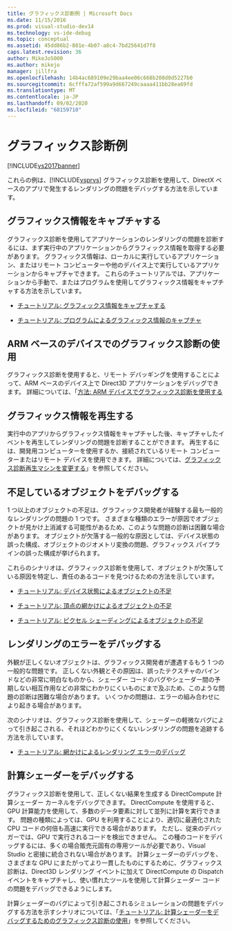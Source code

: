 ```yaml
---
title: グラフィックス診断例 | Microsoft Docs
ms.date: 11/15/2016
ms.prod: visual-studio-dev14
ms.technology: vs-ide-debug
ms.topic: conceptual
ms.assetid: 45dd86b2-801e-4b07-a8c4-7bd25641d7f8
caps.latest.revision: 36
author: MikeJo5000
ms.author: mikejo
manager: jillfra
ms.openlocfilehash: 14b4ac689109e29baa4ee06c668b208d0d5227b0
ms.sourcegitcommit: 6cfffa72af599a9d667249caaaa411bb28ea69fd
ms.translationtype: MT
ms.contentlocale: ja-JP
ms.lasthandoff: 09/02/2020
ms.locfileid: "68159710"
---
```

# <a name="graphics-diagnostics-examples"></a>グラフィックス診断例
[!INCLUDE[vs2017banner](../includes/vs2017banner.md)]

これらの例は、[!INCLUDE[vsprvs](../includes/vsprvs-md.md)] グラフィックス診断を使用して、DirectX ベースのアプリで発生するレンダリングの問題をデバッグする方法を示しています。  
  
## <a name="capturing-graphics-information"></a>グラフィックス情報をキャプチャする  
 グラフィックス診断を使用してアプリケーションのレンダリングの問題を診断するには、まず実行中のアプリケーションからグラフィックス情報を取得する必要があります。 グラフィックス情報は、ローカルに実行しているアプリケーション、またはリモート コンピューターや他のデバイス上で実行しているアプリケーションからキャプチャできます。 これらのチュートリアルでは、アプリケーションから手動で、またはプログラムを使用してグラフィックス情報をキャプチャする方法を示しています。  
  
- [チュートリアル: グラフィックス情報をキャプチャする](../debugger/walkthrough-capturing-graphics-information.md)  
  
- [チュートリアル: プログラムによるグラフィックス情報のキャプチャ](../debugger/walkthrough-capturing-graphics-information-programmatically.md)  
  
## <a name="use-graphics-diagnostics-with-an-arm-based-device"></a>ARM ベースのデバイスでのグラフィックス診断の使用  
 グラフィックス診断を使用すると、リモート デバッギングを使用することによって、ARM ベースのデバイス上で Direct3D アプリケーションをデバッグできます。 詳細については、「[方法: ARM デバイスでグラフィックス診断を使用する](../debugger/how-to-use-graphics-diagnostics-with-an-arm-device.md)  
  
## <a name="playing-back-graphics-information"></a>グラフィックス情報を再生する  
 実行中のアプリからグラフィックス情報をキャプチャした後、キャプチャしたイベントを再生してレンダリングの問題を診断することができます。 再生するには、開発用コンピューターを使用するか、接続されているリモート コンピューターまたはリモート デバイスを使用できます。 詳細については、[グラフィックス診断再生マシンを変更する](../debugger/how-to-change-the-graphics-diagnostics-playback-machine.md)」を参照してください。  
  
## <a name="debugging-missing-objects"></a>不足しているオブジェクトをデバッグする  
 1 つ以上のオブジェクトの不足は、グラフィックス開発者が経験する最も一般的なレンダリングの問題の 1 つです。 さまざまな種類のエラーが原因でオブジェクトが見かけ上消滅する可能性があるため、このような問題の診断は困難な場合があります。 オブジェクトが欠落する一般的な原因としては、デバイス状態の誤った構成、オブジェクトのジオメトリ変換の問題、グラフィックス パイプラインの誤った構成が挙げられます。  
  
 これらのシナリオは、グラフィックス診断を使用して、オブジェクトが欠落している原因を特定し、責任のあるコードを見つけるための方法を示しています。  
  
- [チュートリアル: デバイス状態によるオブジェクトの不足](../debugger/walkthrough-missing-objects-due-to-device-state.md)  
  
- [チュートリアル: 頂点の網かけによるオブジェクトの不足](../debugger/walkthrough-missing-objects-due-to-vertex-shading.md)  
  
- [チュートリアル: ピクセル シェーディングによるオブジェクトの不足](../debugger/walkthrough-missing-objects-due-to-misconfigured-pipeline.md)  
  
## <a name="debugging-rendering-errors"></a>レンダリングのエラーをデバッグする  
 外観が正しくないオブジェクトは、グラフィックス開発者が遭遇するもう 1 つの一般的な問題です。 正しくない外観とその原因は、誤ったテクスチャのバインドなどの非常に明白なものから、シェーダー コードのバグやシェーダー間の予期しない相互作用などの非常にわかりにくいものにまで及ぶため、このような問題の診断は困難な場合があります。 いくつかの問題は、エラーの組み合わせにより起きる場合があります。  
  
 次のシナリオは、グラフィックス診断を使用して、シェーダーの軽微なバグによって引き起こされる、それほどわかりにくくないレンダリングの問題を追跡する方法を示しています。  
  
- [チュートリアル: 網かけによるレンダリング エラーのデバッグ](../debugger/walkthrough-debugging-rendering-errors-due-to-shading.md)  
  
## <a name="debugging-compute-shaders"></a>計算シェーダーをデバッグする  
 グラフィックス診断を使用して、正しくない結果を生成する DirectCompute 計算シェーダー カーネルをデバッグできます。 DirectCompute を使用すると、GPU 計算能力を使用して、多数のデータ要素に対して並列に計算を実行できます。 問題の種類によっては、GPU を利用することにより、適切に最適化された CPU コードの何倍も高速に実行できる場合があります。 ただし、従来のデバッガーでは、GPU で実行されるコードを検出できません。 この種のコードをデバッグするには、多くの場合販売元固有の専用ツールが必要であり、Visual Studio と密接に統合されない場合があります。 計算シェーダーのデバッグを、さまざまな GPU にまたがってより一貫したものにするために、グラフィックス診断は、Direct3D レンダリング イベントに加えて DirectCompute の Dispatch イベントをキャプチャし、使い慣れたツールを使用して計算シェーダー コードの問題をデバッグできるようにします。  
  
 計算シェーダーのバグによって引き起こされるシミュレーションの問題をデバッグする方法を示すシナリオについては、「[チュートリアル: 計算シェーダーをデバッグするためのグラフィックス診断の使用](../debugger/walkthrough-using-graphics-diagnostics-to-debug-a-compute-shader.md)」を参照してください。
